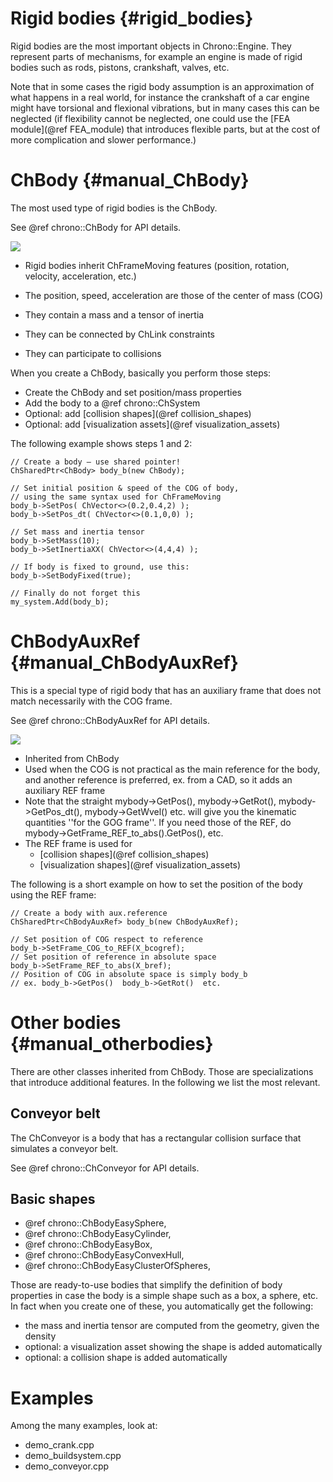 
Rigid bodies      {#rigid_bodies}
============

Rigid bodies are the most important objects in Chrono::Engine. 
They represent parts of mechanisms, for example an engine is made 
of rigid bodies such as rods, pistons, crankshaft, valves, etc. 

Note that in some cases the rigid body assumption 
is an approximation of what happens in a real world, 
for instance the crankshaft of a car engine might have 
torsional and flexional vibrations, but in many cases 
this can be neglected (if flexibility cannot be neglected, 
one could use the [FEA module](@ref FEA_module) 
that introduces flexible parts, but at the cost of more 
complication and slower performance.)

# ChBody   {#manual_ChBody}

The most used type of rigid bodies is the ChBody.

See @ref chrono::ChBody for API details.

![](pic_ChBody.png)

- Rigid bodies inherit ChFrameMoving features (position, rotation, velocity, acceleration, etc.)

- The position, speed, acceleration are those of the center of mass (COG) 

- They contain a mass and a tensor of inertia

- They can be connected by ChLink constraints

- They can participate to collisions


When you create a ChBody, basically you perform those steps:

- Create the ChBody and set position/mass properties
- Add the body to a @ref chrono::ChSystem
- Optional: add [collision shapes](@ref collision_shapes)
- Optional: add [visualization assets](@ref visualization_assets)

The following example shows steps 1 and 2:

~~~{.cpp}
// Create a body – use shared pointer!
ChSharedPtr<ChBody> body_b(new ChBody);

// Set initial position & speed of the COG of body,
// using the same syntax used for ChFrameMoving
body_b->SetPos( ChVector<>(0.2,0.4,2) );
body_b->SetPos_dt( ChVector<>(0.1,0,0) );

// Set mass and inertia tensor
body_b->SetMass(10);
body_b->SetInertiaXX( ChVector<>(4,4,4) );

// If body is fixed to ground, use this:
body_b->SetBodyFixed(true);

// Finally do not forget this
my_system.Add(body_b);
~~~

# ChBodyAuxRef   {#manual_ChBodyAuxRef}

This is a special type of rigid body that has an auxiliary 
frame that does not match necessarily with the COG frame.

See @ref chrono::ChBodyAuxRef for API details.
 
![](pic_ChBodyAuxRef.png)

- Inherited from ChBody
- Used when the COG is not practical as the main reference for the body, and another reference is preferred, ex. from a CAD, so it adds an auxiliary REF frame
- Note that the straight mybody->GetPos(), mybody->GetRot(), mybody->GetPos_dt(), mybody->GetWvel() etc. will give you the kinematic quantities ''for the GOG frame''. If you need those of the REF, do mybody->GetFrame_REF_to_abs().GetPos(), etc.
- The REF frame is used for
  - [collision shapes](@ref collision_shapes)
  - [visualization shapes](@ref visualization_assets)

The following is a short example on how to set the position 
of the body using the REF frame:

~~~{.cpp}
// Create a body with aux.reference
ChSharedPtr<ChBodyAuxRef> body_b(new ChBodyAuxRef);

// Set position of COG respect to reference
body_b->SetFrame_COG_to_REF(X_bcogref);
// Set position of reference in absolute space
body_b->SetFrame_REF_to_abs(X_bref);
// Position of COG in absolute space is simply body_b
// ex. body_b->GetPos()  body_b->GetRot()  etc.
~~~


# Other bodies   {#manual_otherbodies}

There are other classes inherited from ChBody. Those are specializations 
that introduce additional features. In the following we list the most relevant.


## Conveyor belt   

The ChConveyor is a body that has a rectangular collision surface 
that simulates a conveyor belt.

See @ref chrono::ChConveyor for API details.


## Basic shapes

- @ref chrono::ChBodyEasySphere,
- @ref chrono::ChBodyEasyCylinder,
- @ref chrono::ChBodyEasyBox,
- @ref chrono::ChBodyEasyConvexHull,
- @ref chrono::ChBodyEasyClusterOfSpheres,

Those are ready-to-use bodies that simplify the definition of 
body properties in case the body is a simple shape such as a box, a sphere, etc.
In fact when you create one of these, you automatically get the following:

- the mass and inertia tensor are computed from the geometry, given the density
- optional: a visualization asset showing the shape is added automatically
- optional: a collision shape is added automatically



# Examples

Among the many examples, look at:
- demo_crank.cpp
- demo_buildsystem.cpp
- demo_conveyor.cpp






